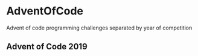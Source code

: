 # AdventOfCode
Advent of code programming challenges separated by year of competition

## Advent of Code 2019
